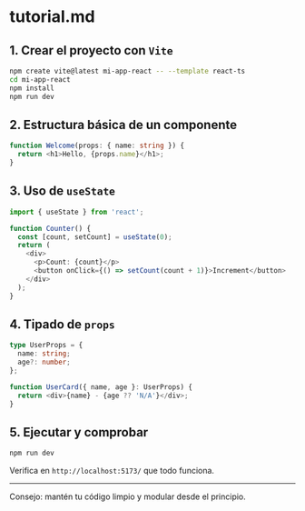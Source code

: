 # tutorial.md

## 1. Crear el proyecto con `Vite`

```bash
npm create vite@latest mi-app-react -- --template react-ts
cd mi-app-react
npm install
npm run dev
```

## 2. Estructura básica de un componente

```ts
function Welcome(props: { name: string }) {
  return <h1>Hello, {props.name}</h1>;
}
```

## 3. Uso de `useState`

```ts
import { useState } from 'react';

function Counter() {
  const [count, setCount] = useState(0);
  return (
    <div>
      <p>Count: {count}</p>
      <button onClick={() => setCount(count + 1)}>Increment</button>
    </div>
  );
}
```

## 4. Tipado de `props`

```ts
type UserProps = {
  name: string;
  age?: number;
};

function UserCard({ name, age }: UserProps) {
  return <div>{name} - {age ?? 'N/A'}</div>;
}
```

## 5. Ejecutar y comprobar

```bash
npm run dev
```

Verifica en `http://localhost:5173/` que todo funciona.


---

Consejo: mantén tu código limpio y modular desde el principio.

